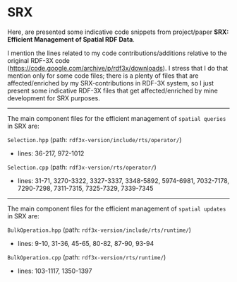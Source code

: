 # SRX
Here, are presented some indicative code snippets from project/paper **SRX: Efficient Management of Spatial RDF Data**.

I mention the lines related to my code contributions/additions relative to the original RDF-3X code (https://code.google.com/archive/p/rdf3x/downloads). I stress that I do that mention only for some code files; there is a plenty of files that are affected/enriched by my SRX-contributions in RDF-3X system, so I just present some indicative RDF-3X files that get affected/enriched by mine development for SRX purposes.

---

The main component files for the efficient management of `spatial queries` in SRX are:

`Selection.hpp` (path: `rdf3x-version/include/rts/operator/`)
* lines: 36-217, 972-1012

`Selection.cpp` (path: `rdf3x-version/rts/operator/`)
* lines: 31-71, 3270-3322, 3327-3337, 3348-5892, 5974-6981, 7032-7178, 7290-7298, 7311-7315, 7325-7329, 7339-7345

---

The main component files for the efficient management of `spatial updates` in SRX are:

`BulkOperation.hpp` (path: `rdf3x-version/include/rts/runtime/`)
* lines: 9-10, 31-36, 45-65, 80-82, 87-90, 93-94

`BulkOperation.cpp` (path: `rdf3x-version/rts/runtime/`)
* lines: 103-1117, 1350-1397
